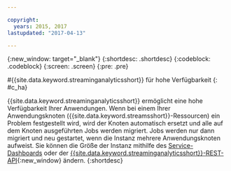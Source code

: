 ```yaml
---

copyright:
  years: 2015, 2017
lastupdated: "2017-04-13"

---
```


<!-- Attribute definitions -->
{:new_window: target="_blank"}
{:shortdesc: .shortdesc}
{:codeblock: .codeblock}
{:screen: .screen}
{:pre: .pre}

#{{site.data.keyword.streaminganalyticsshort}} für hohe Verfügbarkeit
{: #c_ha}

{{site.data.keyword.streaminganalyticsshort}} ermöglicht eine hohe Verfügbarkeit Ihrer Anwendungen. Wenn bei einem Ihrer Anwendungsknoten ({{site.data.keyword.streamsshort}}-Ressourcen) ein Problem festgestellt wird, wird der Knoten automatisch ersetzt und alle auf dem Knoten ausgeführten Jobs werden migriert. Jobs werden nur dann migriert und neu gestartet, wenn die Instanz mehrere Anwendungsknoten aufweist. Sie können die Größe der Instanz mithilfe des 	[Service-Dashboards](/docs/services/StreamingAnalytics/r_service_dashboard.html) oder der [{{site.data.keyword.streaminganalyticsshort}}-REST-API](https://console.ng.bluemix.net/apidocs/220){:new_window} ändern.
{:shortdesc}
